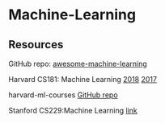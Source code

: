 # Machine-Learning

## Resources
GitHub repo: [awesome-machine-learning](https://github.com/josephmisiti/awesome-machine-learning)

Harvard CS181: Machine Learning [2018](https://harvard-ml-courses.github.io/cs181-web/) [2017](https://harvard-ml-courses.github.io/cs181-web-2017/)

harvard-ml-courses [GitHub repo](https://github.com/harvard-ml-courses)

Stanford CS229:Machine Learning [link](http://cs229.stanford.edu/syllabus.html)
